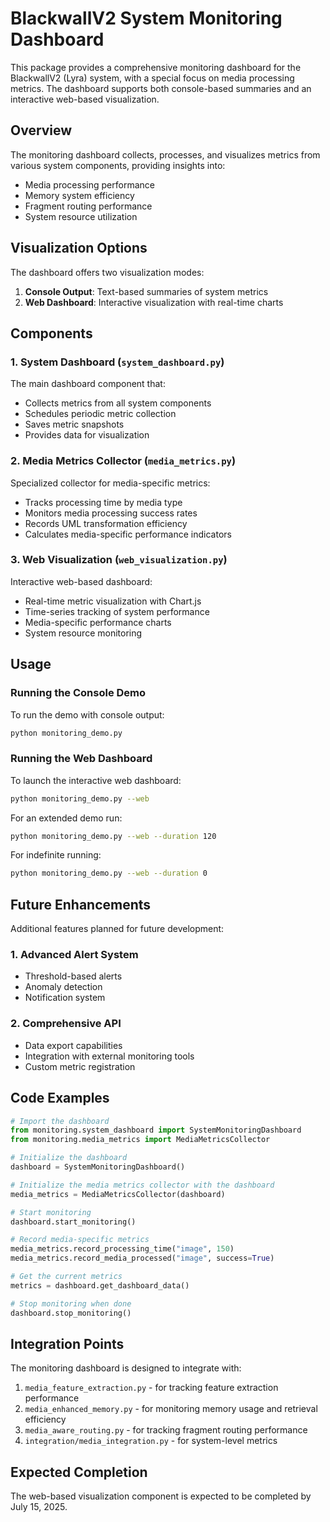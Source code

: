 # BlackwallV2 System Monitoring Dashboard

This package provides a comprehensive monitoring dashboard for the BlackwallV2 (Lyra) system, with a special focus on media processing metrics. The dashboard supports both console-based summaries and an interactive web-based visualization.

## Overview

The monitoring dashboard collects, processes, and visualizes metrics from various system components, providing insights into:

- Media processing performance
- Memory system efficiency
- Fragment routing performance
- System resource utilization

## Visualization Options

The dashboard offers two visualization modes:

1. **Console Output**: Text-based summaries of system metrics
2. **Web Dashboard**: Interactive visualization with real-time charts

## Components

### 1. System Dashboard (`system_dashboard.py`)

The main dashboard component that:

- Collects metrics from all system components
- Schedules periodic metric collection
- Saves metric snapshots
- Provides data for visualization

### 2. Media Metrics Collector (`media_metrics.py`)

Specialized collector for media-specific metrics:

- Tracks processing time by media type
- Monitors media processing success rates
- Records UML transformation efficiency
- Calculates media-specific performance indicators

### 3. Web Visualization (`web_visualization.py`)

Interactive web-based dashboard:

- Real-time metric visualization with Chart.js
- Time-series tracking of system performance
- Media-specific performance charts
- System resource monitoring

## Usage

### Running the Console Demo

To run the demo with console output:

```bash
python monitoring_demo.py
```

### Running the Web Dashboard

To launch the interactive web dashboard:

```bash
python monitoring_demo.py --web
```

For an extended demo run:

```bash
python monitoring_demo.py --web --duration 120
```

For indefinite running:

```bash
python monitoring_demo.py --web --duration 0
```

## Future Enhancements

Additional features planned for future development:

### 1. Advanced Alert System

- Threshold-based alerts
- Anomaly detection
- Notification system

### 2. Comprehensive API

- Data export capabilities
- Integration with external monitoring tools
- Custom metric registration

## Code Examples

```python
# Import the dashboard
from monitoring.system_dashboard import SystemMonitoringDashboard
from monitoring.media_metrics import MediaMetricsCollector

# Initialize the dashboard
dashboard = SystemMonitoringDashboard()

# Initialize the media metrics collector with the dashboard
media_metrics = MediaMetricsCollector(dashboard)

# Start monitoring
dashboard.start_monitoring()

# Record media-specific metrics
media_metrics.record_processing_time("image", 150)
media_metrics.record_media_processed("image", success=True)

# Get the current metrics
metrics = dashboard.get_dashboard_data()

# Stop monitoring when done
dashboard.stop_monitoring()
```

## Integration Points

The monitoring dashboard is designed to integrate with:

1. `media_feature_extraction.py` - for tracking feature extraction performance
2. `media_enhanced_memory.py` - for monitoring memory usage and retrieval efficiency
3. `media_aware_routing.py` - for tracking fragment routing performance
4. `integration/media_integration.py` - for system-level metrics

## Expected Completion

The web-based visualization component is expected to be completed by July 15, 2025.
